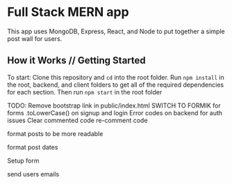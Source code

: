 # Full Stack MERN app

This app uses MongoDB, Express, React, and Node to put together a simple post wall for users.

## How it Works // Getting Started

To start: Clone this repository and `cd` into the root folder. Run `npm install` in the root, backend, and client folders to get all of the required dependencies for each section. Then run `npm start` in the root folder

TODO:
Remove bootstrap link in public/index.html
SWITCH TO FORMIK for forms
.toLowerCase() on signup and login
Error codes on backend for auth issues
Clear commented code
re-comment code

format posts to be more readable

format post dates

Setup form

send users emails
